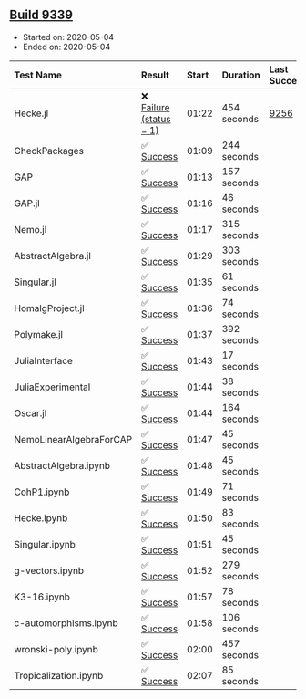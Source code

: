 ## [Build 9339](https://oscarci.mathematik.uni-kl.de/job/oscar/9339/)

* Started on: 2020-05-04
* Ended on: 2020-05-04

| Test Name    | Result | Start | Duration | Last Success | First Failure |
|:-------------|:-------|:------|:---------|:-------------|:--------------|
| Hecke.jl | ❌ [Failure (status = 1)](https://oscarci.mathematik.uni-kl.de/job/oscar/9339/artifact/logs/build-9339/Hecke.jl.log) | 01:22 | 454 seconds | [9256](https://oscarci.mathematik.uni-kl.de/job/oscar/9256/) | [9257](https://oscarci.mathematik.uni-kl.de/job/oscar/9257/) |
| CheckPackages | ✅ [Success](https://oscarci.mathematik.uni-kl.de/job/oscar/9339/artifact/logs/build-9339/CheckPackages.log) | 01:09 | 244 seconds |  |  |
| GAP | ✅ [Success](https://oscarci.mathematik.uni-kl.de/job/oscar/9339/artifact/logs/build-9339/GAP.log) | 01:13 | 157 seconds |  |  |
| GAP.jl | ✅ [Success](https://oscarci.mathematik.uni-kl.de/job/oscar/9339/artifact/logs/build-9339/GAP.jl.log) | 01:16 | 46 seconds |  |  |
| Nemo.jl | ✅ [Success](https://oscarci.mathematik.uni-kl.de/job/oscar/9339/artifact/logs/build-9339/Nemo.jl.log) | 01:17 | 315 seconds |  |  |
| AbstractAlgebra.jl | ✅ [Success](https://oscarci.mathematik.uni-kl.de/job/oscar/9339/artifact/logs/build-9339/AbstractAlgebra.jl.log) | 01:29 | 303 seconds |  |  |
| Singular.jl | ✅ [Success](https://oscarci.mathematik.uni-kl.de/job/oscar/9339/artifact/logs/build-9339/Singular.jl.log) | 01:35 | 61 seconds |  |  |
| HomalgProject.jl | ✅ [Success](https://oscarci.mathematik.uni-kl.de/job/oscar/9339/artifact/logs/build-9339/HomalgProject.jl.log) | 01:36 | 74 seconds |  |  |
| Polymake.jl | ✅ [Success](https://oscarci.mathematik.uni-kl.de/job/oscar/9339/artifact/logs/build-9339/Polymake.jl.log) | 01:37 | 392 seconds |  |  |
| JuliaInterface | ✅ [Success](https://oscarci.mathematik.uni-kl.de/job/oscar/9339/artifact/logs/build-9339/JuliaInterface.log) | 01:43 | 17 seconds |  |  |
| JuliaExperimental | ✅ [Success](https://oscarci.mathematik.uni-kl.de/job/oscar/9339/artifact/logs/build-9339/JuliaExperimental.log) | 01:44 | 38 seconds |  |  |
| Oscar.jl | ✅ [Success](https://oscarci.mathematik.uni-kl.de/job/oscar/9339/artifact/logs/build-9339/Oscar.jl.log) | 01:44 | 164 seconds |  |  |
| NemoLinearAlgebraForCAP | ✅ [Success](https://oscarci.mathematik.uni-kl.de/job/oscar/9339/artifact/logs/build-9339/NemoLinearAlgebraForCAP.log) | 01:47 | 45 seconds |  |  |
| AbstractAlgebra.ipynb | ✅ [Success](https://oscarci.mathematik.uni-kl.de/job/oscar/9339/artifact/logs/build-9339/AbstractAlgebra.ipynb.log) | 01:48 | 45 seconds |  |  |
| CohP1.ipynb | ✅ [Success](https://oscarci.mathematik.uni-kl.de/job/oscar/9339/artifact/logs/build-9339/CohP1.ipynb.log) | 01:49 | 71 seconds |  |  |
| Hecke.ipynb | ✅ [Success](https://oscarci.mathematik.uni-kl.de/job/oscar/9339/artifact/logs/build-9339/Hecke.ipynb.log) | 01:50 | 83 seconds |  |  |
| Singular.ipynb | ✅ [Success](https://oscarci.mathematik.uni-kl.de/job/oscar/9339/artifact/logs/build-9339/Singular.ipynb.log) | 01:51 | 45 seconds |  |  |
| g-vectors.ipynb | ✅ [Success](https://oscarci.mathematik.uni-kl.de/job/oscar/9339/artifact/logs/build-9339/g-vectors.ipynb.log) | 01:52 | 279 seconds |  |  |
| K3-16.ipynb | ✅ [Success](https://oscarci.mathematik.uni-kl.de/job/oscar/9339/artifact/logs/build-9339/K3-16.ipynb.log) | 01:57 | 78 seconds |  |  |
| c-automorphisms.ipynb | ✅ [Success](https://oscarci.mathematik.uni-kl.de/job/oscar/9339/artifact/logs/build-9339/c-automorphisms.ipynb.log) | 01:58 | 106 seconds |  |  |
| wronski-poly.ipynb | ✅ [Success](https://oscarci.mathematik.uni-kl.de/job/oscar/9339/artifact/logs/build-9339/wronski-poly.ipynb.log) | 02:00 | 457 seconds |  |  |
| Tropicalization.ipynb | ✅ [Success](https://oscarci.mathematik.uni-kl.de/job/oscar/9339/artifact/logs/build-9339/Tropicalization.ipynb.log) | 02:07 | 85 seconds |  |  |
